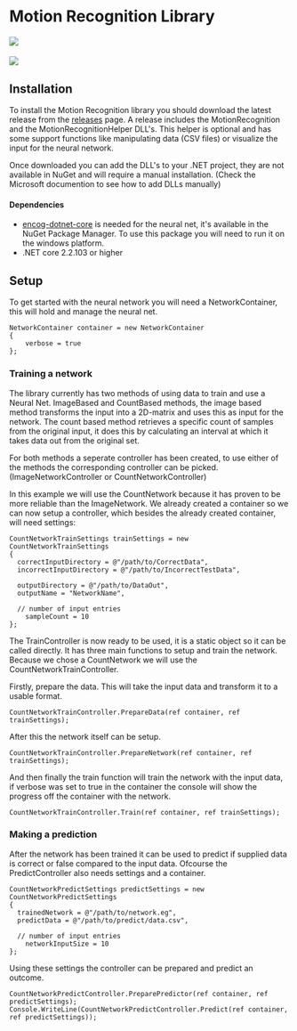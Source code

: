 # Motion Recognition Library

#### ![](https://github.com/JordyForNow/KBS-SE3_VR-Rehabilitation-Data/workflows/Build/badge.svg)
#### ![](https://github.com/JordyForNow/KBS-SE3_VR-Rehabilitation-Data/workflows/Run%20UnitTests/badge.svg)

## Installation
To install the Motion Recognition library you should download the latest release from the [releases](https://github.com/JordyForNow/KBS-SE3_VR-Rehabilitation-Data/releases) page.
A release includes the MotionRecognition and the MotionRecognitionHelper DLL's. This helper is optional and has some support functions like manipulating data (CSV files) or visualize the input for the neural network.

Once downloaded you can add the DLL's to your .NET project, they are not available in NuGet and will require a manual installation. (Check the Microsoft documention to see how to add DLLs manually)

#### Dependencies
* [encog-dotnet-core](https://github.com/jeffheaton/encog-dotnet-core) is needed for the neural net, it's available in the NuGet Package Manager. To use this package you will need to run it on the windows platform.
* .NET core 2.2.103 or higher

## Setup
To get started with the neural network you will need a NetworkContainer, this will hold and manage the neural net.

```
NetworkContainer container = new NetworkContainer
{
	verbose = true
};
```
### Training a network
The library currently has two methods of using data to train and use a Neural Net. ImageBased and CountBased methods, the image based method transforms the input into a 2D-matrix and uses this as input for the network. The count based method retrieves a specific count of samples from the original input, it does this by calculating an interval at which it takes data out from the original set. 

For both methods a seperate controller has been created, to use either of the methods the corresponding controller can be picked. (ImageNetworkController or CountNetworkController) 

In this example we will use the CountNetwork because it has proven to be more reliable than the ImageNetwork. We already created a container so we can now setup a controller, which besides the already created container, will need settings:

```
CountNetworkTrainSettings trainSettings = new CountNetworkTrainSettings
{
  correctInputDirectory = @"/path/to/CorrectData",
  incorrectInputDirectory = @"/path/to/IncorrectTestData",

  outputDirectory = @"/path/to/DataOut",
  outputName = "NetworkName",

  // number of input entries
	sampleCount = 10
};
```

The TrainController is now ready to be used, it is a static object so it can be called directly. It has three main functions to setup and train the network. Because we chose a CountNetwork we will use the CountNetworkTrainController.

Firstly, prepare the data. This will take the input data and transform it to a usable format.
```
CountNetworkTrainController.PrepareData(ref container, ref trainSettings);
```

After this the network itself can be setup.
```
CountNetworkTrainController.PrepareNetwork(ref container, ref trainSettings);
```

And then finally the train function will train the network with the input data, if verbose was set to true in the container the console will show the progress off the container with the network.
```
CountNetworkTrainController.Train(ref container, ref trainSettings);
```

### Making a prediction
After the network has been trained it can be used to predict if supplied data is correct or false compared to the input data. Ofcourse the PredictController also needs settings and a container. 
```
CountNetworkPredictSettings predictSettings = new CountNetworkPredictSettings
{
  trainedNetwork = @"/path/to/network.eg",
  predictData = @"/path/to/predict/data.csv",

  // number of input entries
	networkInputSize = 10
};
```

Using these settings the controller can be prepared and predict an outcome.
```
CountNetworkPredictController.PreparePredictor(ref container, ref predictSettings);
Console.WriteLine(CountNetworkPredictController.Predict(ref container, ref predictSettings));
```



